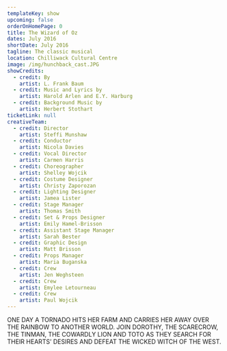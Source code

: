 ```yaml
---
templateKey: show
upcoming: false
orderOnHomePage: 0
title: The Wizard of Oz
dates: July 2016
shortDate: July 2016
tagline: The classic musical
location: Chilliwack Cultural Centre
image: /img/hunchback_cast.JPG
showCredits:
  - credit: By
    artist: L. Frank Baum
  - credit: Music and Lyrics by
    artist: Harold Arlen and E.Y. Harburg
  - credit: Background Music by
    artist: Herbert Stothart
ticketLink: null
creativeTeam:
  - credit: Director
    artist: Steffi Munshaw
  - credit: Conductor
    artist: Nicola Davies
  - credit: Vocal Director
    artist: Carmen Harris
  - credit: Choreographer
    artist: Shelley Wojcik
  - credit: Costume Designer
    artist: Christy Zaporozan
  - credit: Lighting Designer
    artist: Jamea Lister
  - credit: Stage Manager
    artist: Thomas Smith
  - credit: Set & Props Designer
    artist: Emily Hamel-Brisson
  - credit: Assistant Stage Manager
    artist: Sarah Bester
  - credit: Graphic Design
    artist: Matt Brisson
  - credit: Props Manager
    artist: Maria Buganska
  - credit: Crew
    artist: Jen Weghsteen
  - credit: Crew
    artist: Emylee Letourneau
  - credit: Crew
    artist: Paul Wojcik
---
```


ONE DAY A TORNADO HITS HER FARM AND CARRIES HER AWAY OVER THE RAINBOW TO ANOTHER WORLD. JOIN DOROTHY, THE SCARECROW, THE TINMAN, THE COWARDLY LION AND TOTO AS THEY SEARCH FOR THEIR HEARTS’ DESIRES AND DEFEAT THE WICKED WITCH OF THE WEST.
